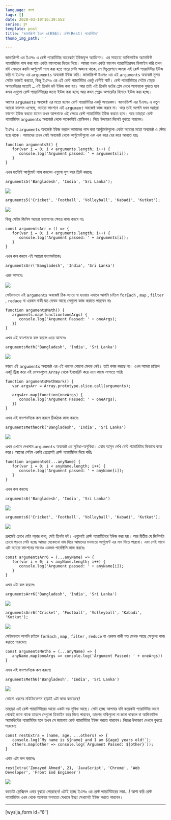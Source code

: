 ```yaml
---
language: বাংলা
tags: []
date: 2020-03-10T16:39:55Z
series: ব্লগ
template: post
title: 'জাভাস্ক্রিপ্ট ইএস ৬(ES6): রেস্ট(Rest) প্যারামিটার'
thumb_img_path: ''

---
```

জাভাস্ক্রিপ্ট এর ইএস৬ এ রেস্ট প্যারামিটার আরেকটা ইউজফুল অ্যাডিশন। এর সাহায্যে আন্ডিফাইন্ড অ্যামাউন্ট প্যারামিটার পাস করা যায় একটা ফাংশনের ভিতর দিয়ে। আমরা যখন একটা ফাংশন প্যারামিটারসহ ডিফাইন করি তখন যদি সেখানে কয়টা আর্গুমেন্ট পাস করা হতে পারে সেটা অজানা থাকে, সে সিচুয়েশনে আমরা এই রেস্ট প্যারামিটার ইউজ করি বা ইএস৫ এর `arguments` অবজেক্ট ইউজ করি। জাভাস্ক্রিপ্ট ইএস৫ এর এই `arguments` অবজেক্ট মূলত সেইম কাজই করতো, কিন্তু ইএস৬ এর এই রেস্ট প্যারামিটার একটু বেশীই স্মার্ট। রেস্ট প্যারামিটারে সেইম স্প্রেড অপারেটরের মতোই `…` এই তিনটা ডট ইউজ করা হয়। আর তাই এই তিনটা ডটের প্লেস দেখে আপনাকে বুঝতে হবে কখন এগুলো রেস্ট প্যারামিটারের জন্যে ইউজ করা হচ্ছে আর কখন স্প্রেড অপারেটর হিসাবে ইউজ করা হচ্ছে।

আগের `arguments` অবজেক্ট এর মতো হলেও রেস্ট প্যারামিটার একটু অন্যরকম। জাভাস্ক্রিপ্ট এর ইএস৬ এ নতুন অ্যারো ফাংশন এসেছে, অ্যারো ফাংশনে এই `argument` অবজেক্ট কাজ করবে না। আর তাই আপনি যখন অ্যারো ফাংশন ইউজ করতে যাবেন তখন আপনাকে এই ক্ষেত্রে রেস্ট প্যারামিটার ইউজ করতে হবে। আর তাছাড়া রেস্ট প্যারামিটার `arguments` অবজেক্ট থেকে অনেকটাই ফ্লেস্কিবল। নিচে উদাহরণ দিলেই বুঝতে পারবেন।

ইএস৫ এ `arguments` অবজেক্ট ইউজ করলে আমাদের পাস করা আর্গুমেন্টগুলো একটা অ্যারের মতো অবজেক্ট এ স্টোর হয়ে থাকে। আমাদের তখন সেই অবজেক্ট থেকে আর্গুমেন্টগুলো এক এক করে বের করে আনতে হয়ঃ

    function arguments5() {
       for(var i = 0; i < arguments.length; i++) {
          console.log('Argument passed: ' + arguments[i]);
       }
    }

এখন যতটাই আর্গুমেন্ট পাস করবেন এগুলো লুপ করে প্রিন্ট করবেঃ

    arguments5('Bangladesh', 'India', 'Sri Lanka');

![](https://cdn-images-1.medium.com/max/800/1*4o1Lo2GngwmppxtK5iFlqQ.png)

    arguments5('Cricket', 'Football', 'Volleyball', 'Kabadi', 'Kutkut');

![](https://cdn-images-1.medium.com/max/800/1*Q9tAm1Xb259AD187ckK0pA.png)

কিন্তু সেইম জিনিস অ্যারো ফাংশনের ক্ষেত্রে কাজ করবে নাঃ

    const argumentsArr = () => {
       for(var i = 0; i < arguments.length; i++) {
          console.log('Argument passed: ' + arguments[i]);
       }
    }

এখন কল করলে এই অ্যারো ফাংশনটাকেঃ

    argumentsArr('Bangladesh', 'India', 'Sri Lanka')

এরর আসবেঃ

![](https://cdn-images-1.medium.com/max/800/1*JYV6SXHm0pQH3eRl13ew8Q.png)

সেইমভাবে এই `arguments` অবজেক্ট ঠিক অ্যারে না হওয়ায় এখানে আপনি চাইলে `forEach` , `map` , `filter` , `reduce` বা এরকম বাকী যত মেথড আছে সেগুলো কাজ করাতে পারবেন নাঃ

    function argumentsMeth() {
       arguments.map(function(oneArgs) {
          console.log('Argument Passed: ' + oneArgs);
       })
    }

এখন এই ফাংশনকে কল করলে এরর আসবেঃ

    argumentsMeth('Bangladesh', 'India', 'Sri Lanka')

![](https://cdn-images-1.medium.com/max/800/1*8_oheIJHOU4L5X4tpTDF3w.png)

কারণ এই `arguments` অবজেক্ট এর এই ধরনের কোনো মেথড নেই। তাই কাজ করছে না। এখন আমরা চাইলে একটু ট্রিক্স করে এই মেথডগুলো `Array` থেকে ইনহেরিট করে এনে কাজে লাগাতে পারিঃ

    function argumentsMethWork() {
       var argsArr = Array.prototype.slice.call(arguments);

       argsArr.map(function(oneArgs) {
          console.log('Argument Passed: ' + oneArgs);
       })
    }

এখন এই ফাংশনটাকে কল করলে ঠিকঠাক কাজ করবেঃ

    argumentsMethWork('Bangladesh', 'India', 'Sri Lanka')

![](https://cdn-images-1.medium.com/max/800/1*2z2v-tybvmcdVXoOJPp50A.png)

এখন এখানে দেখলাম `arguments` অবজেক্ট এর সুবিধা-অসুবিধা। এবার আসুন দেখি রেস্ট প্যারামিটার কিভাবে কাজ করে। আগের সেইম একটা প্রোগ্রামই রেস্ট প্যারামিটার দিয়ে করিঃ

    function arguments6(...anyName) {
       for(var i = 0; i < anyName.length; i++) {
          console.log('Argument passed: ' + anyName[i]);
       }
    }

এখন কল করলেঃ

    arguments6('Bangladesh', 'India', 'Sri Lanka')

![](https://cdn-images-1.medium.com/max/800/1*rgZk4yeQlJ0M5z_wllBq4g.png)

    arguments6('Cricket', 'Football', 'Volleyball', 'Kabadi', 'Kutkut');

![](https://cdn-images-1.medium.com/max/800/1*qJv7PG_YbF3GGYNfSdtOqA.png)

প্রথমেই চোখে যেটা পড়ার কথা, সেই তিনটা ডট। এগুলোই রেস্ট প্যারামিটারে ইউজ করা হয়। আর দ্বিতীয় যে জিনিসটা চোখে পড়বে সেটা হচ্ছে আমরা যেকোনো নাম দিয়ে আমাদের মনমতো আর্গুমেন্ট এর নাম দিতে পারবো। এবং সেই সাথে এটা অ্যারো ফাংশনের সাথেও একদম পার্ফেক্টলি কাজ করবেঃ

    const argumentsArr6 = (...anyName) => {
       for(var i = 0; i < anyName.length; i++) {
          console.log('Argument passed: ' + anyName[i]);
       }
    }

এখন এটা কল করলেঃ

    argumentsArr6('Bangladesh', 'India', 'Sri Lanka')

![](https://cdn-images-1.medium.com/max/800/1*L3dF-9OEaB3BOENg5YP52A.png)

    argumentsArr6('Cricket', 'Football', 'Volleyball', 'Kabadi', 'Kutkut');

![](https://cdn-images-1.medium.com/max/800/1*-5WZm7xxPerfS7GaG6YH6A.png)

সেইমভাবে আপনি চাইলে `forEach` , `map` , `filter` , `reduce` বা এরকম বাকী যত মেথড আছে সেগুলো কাজ করাতে পারবেনঃ

    const argumentsMeth6 = (...anyName) => {
       anyName.map(oneArgs => console.log('Argument Passed: ' + oneArgs))
    }

এখন এই ফাংশনটাকে কল করলেঃ

    argumentsMeth6('Bangladesh', 'India', 'Sri Lanka')

![](https://cdn-images-1.medium.com/max/800/1*SLvCr2AfjyDp9v1oXZIi8g.png)

কোনো ধরনের মডিফিকেশন ছাড়াই এটা কাজ করতেছে!

তাছাড়া এই রেস্ট প্যারামিটারের আরো একটা বড় সুবিধা আছে। সেটা হচ্ছে আপনার যদি কয়েকটা প্যারামিটার আগে থেকেই জানা থাকে তাহলে সেগুলো ডিফাইন করে দিতে পারবেন, তারপর বাকিগুলো না জানা থাকলে বা আন্ডিফাইন্ড অ্যামাউন্টের প্যারামিটার হলে তখন সে জায়গায় রেস্ট প্যারামিটার ইউজ করতে পারবেন। নিচের উদাহরণ দেখলে বুঝতে পারবেনঃ

    const restExtra = (name, age, ...others) => {
       console.log(`My name is ${name} and I am ${age} years old!`);
       others.map(other => console.log(`Argument Passed: ${other}`));
    }

এবার এটা কল করলেঃ

    restExtra('Zonayed Ahmed', 21, 'JavaScript', 'Chrome', 'Web Developer', 'Front End Engineer')

![](https://cdn-images-1.medium.com/max/800/1*gD1TMmoyPPqVmg-Cs4JHLw.png)

কতোটা ফ্লেক্সিবল এবার বুঝতে পেরেছেন! এটাই হচ্ছে ইএস৬ এর রেস্ট প্যারামিটারের মজা…! আশা করি রেস্ট প্যারামিটার এখন থেকে আপনার মনমতো যেখানে ইচ্ছা সেখানেই ইউজ করতে পারবেন।

***

\[wysija_form id=”6″\]
